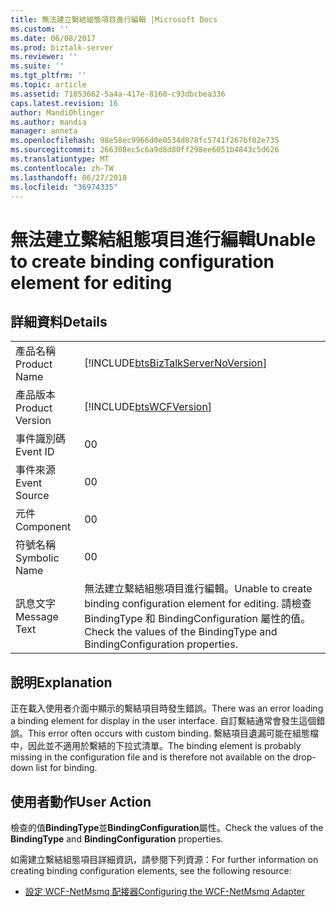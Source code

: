```yaml
---
title: 無法建立繫結組態項目進行編輯 |Microsoft Docs
ms.custom: ''
ms.date: 06/08/2017
ms.prod: biztalk-server
ms.reviewer: ''
ms.suite: ''
ms.tgt_pltfrm: ''
ms.topic: article
ms.assetid: 71853662-5a4a-417e-8160-c93dbcbea336
caps.latest.revision: 16
author: MandiOhlinger
ms.author: mandia
manager: anneta
ms.openlocfilehash: 98e58ec9966d0e0534d078fc5741f267bf02e735
ms.sourcegitcommit: 266308ec5c6a9d8d80ff298ee6051b4843c5d626
ms.translationtype: MT
ms.contentlocale: zh-TW
ms.lasthandoff: 06/27/2018
ms.locfileid: "36974335"
---
```

# <a name="unable-to-create-binding-configuration-element-for-editing"></a><span data-ttu-id="1d1f8-102">無法建立繫結組態項目進行編輯</span><span class="sxs-lookup"><span data-stu-id="1d1f8-102">Unable to create binding configuration element for editing</span></span>
## <a name="details"></a><span data-ttu-id="1d1f8-103">詳細資料</span><span class="sxs-lookup"><span data-stu-id="1d1f8-103">Details</span></span>  
  
|                 |                                                                                                                                      |
|-----------------|--------------------------------------------------------------------------------------------------------------------------------------|
|  <span data-ttu-id="1d1f8-104">產品名稱</span><span class="sxs-lookup"><span data-stu-id="1d1f8-104">Product Name</span></span>   |                          [!INCLUDE[btsBizTalkServerNoVersion](../includes/btsbiztalkservernoversion-md.md)]                          |
| <span data-ttu-id="1d1f8-105">產品版本</span><span class="sxs-lookup"><span data-stu-id="1d1f8-105">Product Version</span></span> |                                      [!INCLUDE[btsWCFVersion](../includes/btswcfversion-md.md)]                                      |
|    <span data-ttu-id="1d1f8-106">事件識別碼</span><span class="sxs-lookup"><span data-stu-id="1d1f8-106">Event ID</span></span>     |                                                                  <span data-ttu-id="1d1f8-107">0</span><span class="sxs-lookup"><span data-stu-id="1d1f8-107">0</span></span>                                                                   |
|  <span data-ttu-id="1d1f8-108">事件來源</span><span class="sxs-lookup"><span data-stu-id="1d1f8-108">Event Source</span></span>   |                                                                  <span data-ttu-id="1d1f8-109">0</span><span class="sxs-lookup"><span data-stu-id="1d1f8-109">0</span></span>                                                                   |
|    <span data-ttu-id="1d1f8-110">元件</span><span class="sxs-lookup"><span data-stu-id="1d1f8-110">Component</span></span>    |                                                                  <span data-ttu-id="1d1f8-111">0</span><span class="sxs-lookup"><span data-stu-id="1d1f8-111">0</span></span>                                                                   |
|  <span data-ttu-id="1d1f8-112">符號名稱</span><span class="sxs-lookup"><span data-stu-id="1d1f8-112">Symbolic Name</span></span>  |                                                                  <span data-ttu-id="1d1f8-113">0</span><span class="sxs-lookup"><span data-stu-id="1d1f8-113">0</span></span>                                                                   |
|  <span data-ttu-id="1d1f8-114">訊息文字</span><span class="sxs-lookup"><span data-stu-id="1d1f8-114">Message Text</span></span>   | <span data-ttu-id="1d1f8-115">無法建立繫結組態項目進行編輯。</span><span class="sxs-lookup"><span data-stu-id="1d1f8-115">Unable to create binding configuration element for editing.</span></span> <span data-ttu-id="1d1f8-116">請檢查 BindingType 和 BindingConfiguration 屬性的值。</span><span class="sxs-lookup"><span data-stu-id="1d1f8-116">Check the values of the BindingType and BindingConfiguration properties.</span></span> |
  
## <a name="explanation"></a><span data-ttu-id="1d1f8-117">說明</span><span class="sxs-lookup"><span data-stu-id="1d1f8-117">Explanation</span></span>  
 <span data-ttu-id="1d1f8-118">正在載入使用者介面中顯示的繫結項目時發生錯誤。</span><span class="sxs-lookup"><span data-stu-id="1d1f8-118">There was an error loading a binding element for display in the user interface.</span></span> <span data-ttu-id="1d1f8-119">自訂繫結通常會發生這個錯誤。</span><span class="sxs-lookup"><span data-stu-id="1d1f8-119">This error often occurs with custom binding.</span></span> <span data-ttu-id="1d1f8-120">繫結項目遺漏可能在組態檔中，因此並不適用於繫結的下拉式清單。</span><span class="sxs-lookup"><span data-stu-id="1d1f8-120">The binding element is probably missing in the configuration file and is therefore not available on the drop-down list for binding.</span></span>  
  
## <a name="user-action"></a><span data-ttu-id="1d1f8-121">使用者動作</span><span class="sxs-lookup"><span data-stu-id="1d1f8-121">User Action</span></span>  
 <span data-ttu-id="1d1f8-122">檢查的值**BindingType**並**BindingConfiguration**屬性。</span><span class="sxs-lookup"><span data-stu-id="1d1f8-122">Check the values of the **BindingType** and **BindingConfiguration** properties.</span></span>  
  
 <span data-ttu-id="1d1f8-123">如需建立繫結組態項目詳細資訊，請參閱下列資源：</span><span class="sxs-lookup"><span data-stu-id="1d1f8-123">For further information on creating binding configuration elements, see the following resource:</span></span>  
  
-   [<span data-ttu-id="1d1f8-124">設定 WCF-NetMsmq 配接器</span><span class="sxs-lookup"><span data-stu-id="1d1f8-124">Configuring the WCF-NetMsmq Adapter</span></span>](../core/configuring-the-wcf-netmsmq-adapter.md)
